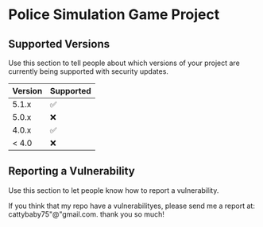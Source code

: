 # Police Simulation Game Project

## Supported Versions

Use this section to tell people about which versions of your project are currently being supported with security updates.

| Version | Supported          |
| ------- | ------------------ |
| 5.1.x   | :white_check_mark: |
| 5.0.x   | :x:                |
| 4.0.x   | :white_check_mark: |
| < 4.0   | :x:                |

## Reporting a Vulnerability

Use this section to let people know how to report a vulnerability.

If you think that my repo have a vulnerabilityes, please send me a report at: cattybaby75"@"gmail.com.  thank you so much! 

